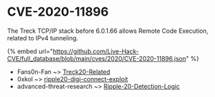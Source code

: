 # CVE-2020-11896

The Treck TCP/IP stack before 6.0.1.66 allows Remote Code Execution, related to IPv4 tunneling.

{% embed url="https://github.com/Live-Hack-CVE/full_database/blob/main/cves/2020/CVE-2020-11896.json" %}


* Fans0n-Fan ~> [Treck20-Related](https://www.alice-snow.ru/2020/database/cve-2020-11896/treck20-related-fans0n-fan)
* 0xkol ~> [ripple20-digi-connect-exploit](https://www.alice-snow.ru/2020/database/cve-2020-11896/ripple20-digi-connect-exploit-0xkol)
* advanced-threat-research ~> [Ripple-20-Detection-Logic](https://www.alice-snow.ru/2020/database/cve-2020-11896/ripple-20-detection-logic-advanced-threat-research)